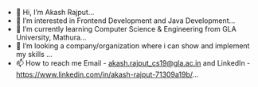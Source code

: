 - 👋 Hi, I’m Akash Rajput...
- 👀 I’m interested in Frontend Development and Java Development...
- 🌱 I’m currently learning Computer Science & Engineering from GLA University, Mathura...
- 💞️ I’m looking a company/organization where i can show and implement my skills ...
- 📫 How to reach me Email - akash.rajput_cs19@gla.ac.in and LinkedIn - https://www.linkedin.com/in/akash-rajput-71309a19b/...

<!---
akash02rajput88/akash02rajput88 is a ✨ special ✨ repository because its `README.md` (this file) appears on your GitHub profile.
You can click the Preview link to take a look at your changes.
--->
